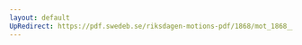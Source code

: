```yaml
---
layout: default
UpRedirect: https://pdf.swedeb.se/riksdagen-motions-pdf/1868/mot_1868__ak__00071/mot_1868__ak__00071_002.pdf
---
```

